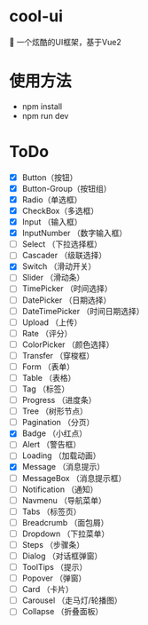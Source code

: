 # cool-ui
🎨  一个炫酷的UI框架，基于Vue2

# 使用方法
- npm install
- npm run dev

# ToDo
- [x] Button（按钮）
- [x] Button-Group（按钮组）
- [x] Radio（单选框）
- [x] CheckBox（多选框）
- [x] Input （输入框）
- [x] InputNumber （数字输入框）
- [ ] Select （下拉选择框）
- [ ] Cascader （级联选择）
- [x] Switch （滑动开关）
- [ ] Slider  （滑动条）
- [ ] TimePicker （时间选择）
- [ ] DatePicker  （日期选择）
- [ ] DateTimePicker （时间日期选择）
- [ ] Upload （上传）
- [ ] Rate （评分）
- [ ] ColorPicker （颜色选择）
- [ ] Transfer （穿梭框）
- [ ] Form （表单）
- [ ] Table （表格）
- [ ] Tag （标签）
- [ ] Progress （进度条）
- [ ] Tree （树形节点）
- [ ] Pagination （分页）
- [x] Badge （小红点）
- [ ] Alert  （警告框）
- [ ] Loading （加载动画）
- [x] Message （消息提示）
- [ ] MessageBox （消息提示框）
- [ ] Notification （通知）
- [ ] Navmenu  （导航菜单）
- [ ] Tabs  （标签页）
- [ ] Breadcrumb （面包屑）
- [ ] Dropdown （下拉菜单）
- [ ] Steps （步骤条）
- [ ] Dialog （对话框弹窗）
- [ ] ToolTips （提示）
- [ ] Popover  （弹窗）
- [ ] Card    （卡片）
- [ ] Carousel  （走马灯/轮播图）
- [ ] Collapse  （折叠面板）
